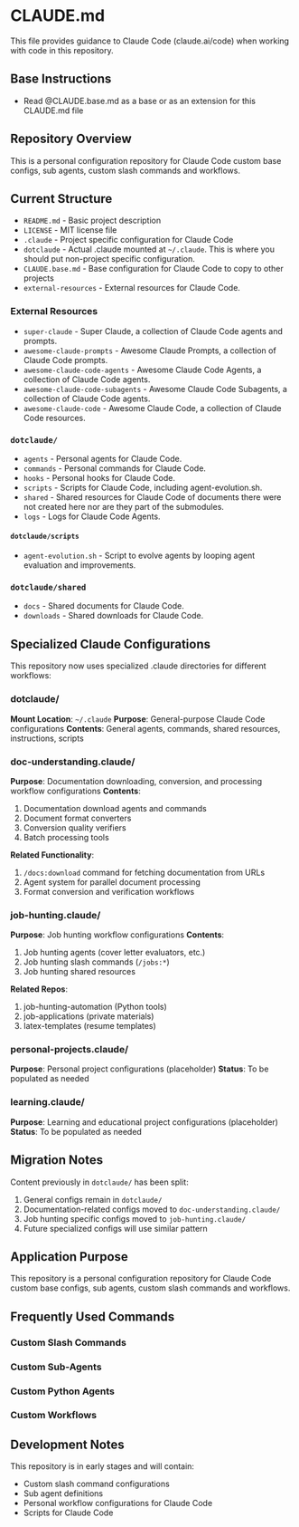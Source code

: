 # CLAUDE.md

This file provides guidance to Claude Code (claude.ai/code) when working with code in this repository.

## Base Instructions

- Read @CLAUDE.base.md as a base or as an extension for this CLAUDE.md file

## Repository Overview

This is a personal configuration repository for Claude Code custom base configs, sub agents, custom slash commands and workflows.

## Current Structure

- `README.md` - Basic project description
- `LICENSE` - MIT license file
- `.claude` - Project specific configuration for Claude Code
- `dotclaude` - Actual .claude mounted at `~/.claude`. This is where you should put non-project specific configuration.
- `CLAUDE.base.md` - Base configuration for Claude Code to copy to other projects
- `external-resources` - External resources for Claude Code.

### External Resources

- `super-claude` - Super Claude, a collection of Claude Code agents and prompts.
- `awesome-claude-prompts` - Awesome Claude Prompts, a collection of Claude Code prompts.
- `awesome-claude-code-agents` - Awesome Claude Code Agents, a collection of Claude Code agents.
- `awesome-claude-code-subagents` - Awesome Claude Code Subagents, a collection of Claude Code agents.
- `awesome-claude-code` - Awesome Claude Code, a collection of Claude Code resources.

### `dotclaude/`

- `agents` - Personal agents for Claude Code.
- `commands` - Personal commands for Claude Code.
- `hooks` - Personal hooks for Claude Code.
- `scripts` - Scripts for Claude Code, including agent-evolution.sh.
- `shared` - Shared resources for Claude Code of documents there were not created here nor are they part of the submodules.
- `logs` - Logs for Claude Code Agents.

#### `dotclaude/scripts`

- `agent-evolution.sh` - Script to evolve agents by looping agent evaluation and improvements.

### `dotclaude/shared`

- `docs` - Shared documents for Claude Code.
- `downloads` - Shared downloads for Claude Code.

## Specialized Claude Configurations

This repository now uses specialized .claude directories for different workflows:

### dotclaude/

**Mount Location**: `~/.claude`
**Purpose**: General-purpose Claude Code configurations
**Contents**: General agents, commands, shared resources, instructions, scripts

### doc-understanding.claude/

**Purpose**: Documentation downloading, conversion, and processing workflow configurations
**Contents**:

1. Documentation download agents and commands
2. Document format converters
3. Conversion quality verifiers
4. Batch processing tools

**Related Functionality**:

1. `/docs:download` command for fetching documentation from URLs
2. Agent system for parallel document processing
3. Format conversion and verification workflows

### job-hunting.claude/

**Purpose**: Job hunting workflow configurations
**Contents**:

1. Job hunting agents (cover letter evaluators, etc.)
2. Job hunting slash commands (`/jobs:*`)
3. Job hunting shared resources

**Related Repos**:

1. job-hunting-automation (Python tools)
2. job-applications (private materials)
3. latex-templates (resume templates)

### personal-projects.claude/

**Purpose**: Personal project configurations (placeholder)
**Status**: To be populated as needed

### learning.claude/

**Purpose**: Learning and educational project configurations (placeholder)
**Status**: To be populated as needed

## Migration Notes

Content previously in `dotclaude/` has been split:

1. General configs remain in `dotclaude/`
2. Documentation-related configs moved to `doc-understanding.claude/`
3. Job hunting specific configs moved to `job-hunting.claude/`
4. Future specialized configs will use similar pattern

## Application Purpose

This repository is a personal configuration repository for Claude Code custom base configs, sub agents, custom slash commands and workflows.

## Frequently Used Commands

### Custom Slash Commands

<!-- TODO: Add custom slash commands -->

### Custom Sub-Agents

<!-- TODO: Add custom sub-agents -->

### Custom Python Agents

<!-- TODO: Add custom python agents -->

### Custom Workflows

<!-- TODO: Add custom workflows -->

## Development Notes

This repository is in early stages and will contain:

- Custom slash command configurations
- Sub agent definitions
- Personal workflow configurations for Claude Code
- Scripts for Claude Code
